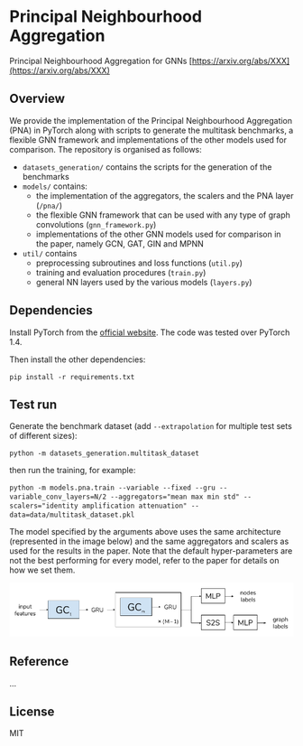 # Principal Neighbourhood Aggregation

Principal Neighbourhood Aggregation for GNNs [https://arxiv.org/abs/XXX](https://arxiv.org/abs/XXX)

## Overview

We provide the implementation of the Principal Neighbourhood Aggregation (PNA) in PyTorch along with scripts to generate the multitask benchmarks, a flexible GNN framework and implementations of the other models used for comparison. The repository is organised as follows:
- `datasets_generation/` contains the scripts for the generation of the benchmarks
- `models/` contains:
  - the implementation of the aggregators, the scalers and the PNA layer (`/pna/`)
  - the flexible GNN framework that can be used with any type of graph convolutions (`gnn_framework.py`)
  - implementations of the other GNN models used for comparison in the paper, namely GCN, GAT, GIN and MPNN
- `util/` contains
  - preprocessing subroutines and loss functions (`util.py`)
  - training and evaluation procedures (`train.py`)
  - general NN layers used by the various models (`layers.py`) 

## Dependencies
Install PyTorch from the [official website](https://pytorch.org/). The code was tested over PyTorch 1.4.

Then install the other dependencies:
```
pip install -r requirements.txt
```

## Test run

Generate the benchmark dataset (add `--extrapolation` for multiple test sets of different sizes):
```
python -m datasets_generation.multitask_dataset
```

then run the training, for example:
```
python -m models.pna.train --variable --fixed --gru --variable_conv_layers=N/2 --aggregators="mean max min std" --scalers="identity amplification attenuation" --data=data/multitask_dataset.pkl
```

The model specified by the arguments above uses the same architecture (represented in the image below) and the same aggregators and scalers as used for the results in the paper. Note that the default hyper-parameters are not the best performing for every model, refer to the paper for details on how we set them.

![Architecture](PNA_architecture.png)


## Reference
...

## License
MIT
